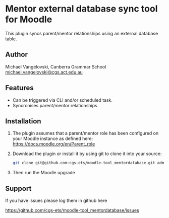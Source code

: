 # Mentor external database sync tool for Moodle

This plugin syncs parent/mentor relationships using an external database table.

Author
--------
Michael Vangelovski, Canberra Grammar School <michael.vangelovski@cgs.act.edu.au>


Features
--------
* Can be triggered via CLI and/or scheduled task.
* Syncronises parent/mentor relationships


Installation
------------

1. The plugin assumes that a parent/mentor role has been configured on your Moodle instance as defined here: https://docs.moodle.org/en/Parent_role

2. Download the plugin or install it by using git to clone it into your source:

   ```sh
   git clone git@github.com:cgs-ets/moodle-tool_mentordatabase.git admin/tool/mentordatabase
   ```

3. Then run the Moodle upgrade


Support
-------

If you have issues please log them in github here

https://github.com/cgs-ets/moodle-tool_mentordatabase/issues

